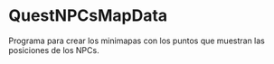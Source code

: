 # QuestNPCsMapData

Programa para crear los minimapas con los puntos que muestran las posiciones de los NPCs.
